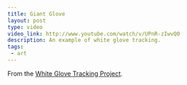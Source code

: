 ```yaml
---
title: Giant Glove
layout: post
type: video
video_link: http://www.youtube.com/watch/v/UPnR-zIwvQ0
description: An example of white glove tracking.
tags:
 - art
---
```

From the [White Glove Tracking Project](http://www.whiteglovetracking.com/).